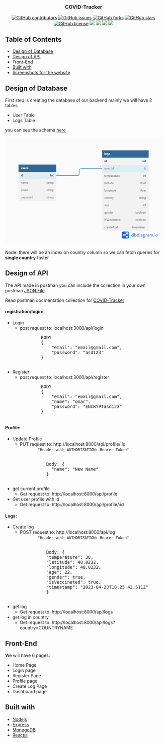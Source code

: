 
<h3 align="center">COVID-Tracker</h3>
<div align="center">
  
  [![GitHub contributors](https://img.shields.io/github/contributors/Oaik/COVID-Tracker)](https://github.com/Oaik/COVID-Tracker/contributors)
  [![GitHub issues](https://img.shields.io/github/issues/Oaik/COVID-Tracker)](https://github.com/Oaik/COVID-Tracker/issues)
  [![GitHub forks](https://img.shields.io/github/forks/Oaik/COVID-Tracker)](https://github.com/Oaik/COVID-Tracker/network)
  [![GitHub stars](https://img.shields.io/github/stars/Oaik/COVID-Tracker)](https://github.com/Oaik/COVID-Tracker/stargazers)
  [![GitHub license](https://img.shields.io/github/license/Oaik/Reddit)](https://github.com/Oaik/COVID-Tracker/blob/master/LICENSE)
  <img src="https://img.shields.io/github/languages/count/Oaik/COVID-Tracker" />
  <img src="https://img.shields.io/github/languages/top/Oaik/COVID-Tracker" />
  <img src="https://img.shields.io/github/languages/code-size/Oaik/COVID-Tracker" />
  <img src="https://img.shields.io/github/issues-pr-raw/Oaik/COVID-Tracker" />
</div>

## Table of Contents
- [Design of Database](#design-of-database)
- [Design of API](#design-of-api)
- [Front-End](#front-end)
- [Built with](#built-with)
- [Screenshots for the website](#built-with)

## Design of Database
First step is creating the database of our backend
mainly we will have 2 tables
- User Table
- Logs Table

you can see the schema <a href="https://dbdiagram.io/d/62e03cde0d66c746555703fc">here</a>

<img src="/screenshots/COVID-Tracker.png" />

Node: there will be an index on country column so we can fetch queries for <b>single country</b> faster

## Design of API

The API made in postman you can include the collection in your own postman <a href="/postman-collection/COVID-Tracker.postman_collection.json">JSON File</a>.

Read postman docmentation collection for <a href="https://documenter.getpostman.com/view/1537357/UzXNSwq1">COVID-Tracker</a>

#### registration/login:
<ul>
  <li>
    Login
    <ul>
      <li> 
        post request to: localhost:3000/api/login
        <pre>
        BODY
        {
            "email": "email@gmail.com",
            "password": "asd123"
        }
        </pre>
      </li>
    </ul>
  </li>
    <li>
    Register
    <ul>
      <li> 
        post request to: localhost:3000/api/register
        <pre>
        BODY
        {
            "email": "email@gmail.com",
            "name": "omar",
            "password": "ENCRYPTasd123"
        }
        </pre>
      </li>
    </ul>
  </li>
</ul>


#### Profile:
<ul>
  <li>
    Update Profile
    <ul>
      <li> 
        PUT request to: http://localhost:8000/api/profile/:id
        <code>
        "Header with AUTHORIZATION: Bearer Token"
        </code>
        <br/>
        <pre>
          Body: {
            "name": "New Name"
          }
        </pre>
      </li>
    </ul>
  </li>
  
  <li>
    get current profile
    <ul>
      <li> 
        Get request to: http://localhost:8000/api/profile
      </li>
    </ul>
  </li>
  
  <li>
    Get user profile with id
    <ul>
      <li> 
        Get request to: http://localhost:8000/api/profile/:id
      </li>
    </ul>
  </li>
</ul>

#### Logs:
<ul>
  <li>
    Create log
    <ul>
      <li> 
        POST request to: http://localhost:8000/api/log
        <code>
        "Header with AUTHORIZATION: Bearer Token"
        </code>
        <br/>
        <pre>
          Body: {
          "temperature": 38,
          "latitude": 48.0232,
          "longitude": 48.0232,
          "age": 22,
          "gender": true,
          "isVaccinated": true,
          "timestamp": "2023-04-23T18:25:43.511Z"
          }
        </pre>
      </li>
    </ul>
  </li>
  
  <li>
    get log
    <ul>
      <li> 
        Get request to: http://localhost:8000/api/logs
      </li>
    </ul>
  </li>
  
  <li>
    get log in country
    <ul>
      <li> 
        Get request to: http://localhost:8000/api/logs?country=COUNTRYNAME
      </li>
    </ul>
  </li>
</ul>

## Front-End
We will have 6 pages:
- Home Page
- Login page
- Register Page
- Profile page
- Create Log Page
- Dashboard page

## Built with
<ul>
<li>
<a href="https://nodejs.org/en/">Nodejs</a>
</li>
<li>
<a href="https://expressjs.com/">Express</a>
</li>
<li>
<a href="https://www.mongodb.com/">MonogoDB</a>
</li>
<li>
<a href="https://reactjs.org/">Reactjs</a>
</li>
</ul>



